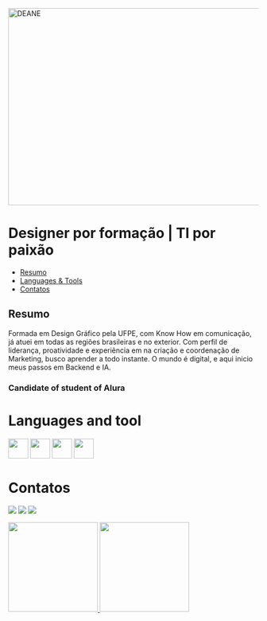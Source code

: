 
<img width="1584" height="396" alt="DEANE" src="https://github.com/user-attachments/assets/c7c345dc-1c19-415d-8d0a-7505deda89e0" />

# Designer por formação | TI por paixão 
* [Resumo](#resumo)
* [Languages & Tools](#languages-tools)
* [Contatos](#contatos)

<h2 align="left">Resumo</h2> 
<p>Formada em Design Gráfico pela UFPE, com
 Know How em comunicação, já atuei
 em todas as regiões brasileiras e no exterior.
 Com perfil de liderança, proatividade e experiência
 em na criação e coordenação de
 Marketing, busco aprender a todo instante.
O mundo é digital, e aqui inicio meus passos em Backend e IA.</p>
<h3 align="left">Candidate of student of Alura</h3>
<p></p>

<h1 align="left">Languages and tool  </h1> 
<div>

<img src="https://cdn.jsdelivr.net/gh/devicons/devicon@latest/icons/javascript/javascript-original.svg" width="40" height="40"/> <img src="https://cdn.jsdelivr.net/gh/devicons/devicon@latest/icons/python/python-original-wordmark.svg" width="40" height="40"/> <img src="https://cdn.jsdelivr.net/gh/devicons/devicon@latest/icons/figma/figma-original.svg" width="40" height="40"/> <img src="https://cdn.jsdelivr.net/gh/devicons/devicon@latest/icons/photoshop/photoshop-original.svg" width="40" height="40"/>

</div>

<h1 align="left">Contatos</h1>
<div>

<a href="https://instagram.com/portifoliodeanesaraiva?igsh=MpleXXV5ejBqcDQwa==" target="_blank"><img loading="lazy" src="https://img.shields.io/badge/-Instagram-%23E4405F?style=for-the-badge&logo=instagram&logoColor=white" target="_blank"></a>
<a href = "mailto:contato@deanesaraiva"><img loading="lazy" src="https://img.shields.io/badge/Gmail-D14836?style=for-the-badge&logo=gmail&logoColor=white" target="_blank"></a>
<a href="https://www.linkedin.com/in/deanesaraivacarvalho" target="_blank"><img loading="lazy" src="https://img.shields.io/badge/-LinkedIn-%230077B5?style=for-the-badge&logo=linkedin&logoColor=white" target="_blank"></a>   
</div>


<div>
<a href="https://github.com/deanesaraiva">
<img loading="lazy" height="180em" src="https://github-readme-stats.vercel.app/api/top-langs/?username=deanesaraiva&layout=compact&langs_count=7&theme=dracula"/>
<img loading="lazy" height="180em" src="https://github-readme-stats.vercel.app/api?username=deanesaraiva&show_icons=true&theme=dracula&include_all_commits=true&count_private=true"/>
</div>
<!--<a href="https://www.youtube.com/seu-canal-youtube-aqui" target="_blank"><img loading="lazy" src="https://img.shields.io/badge/YouTube-FF0000?style=for-the-badge&logo=youtube&logoColor=white" target="_blank"></a>

**deanesaraiva/deanesaraiva** is a ✨ _special_ ✨ repository because its `README.md` (this file) appears on your GitHub profile.
